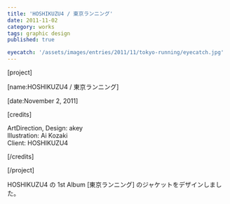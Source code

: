 ```yaml
---
title: 'HOSHIKUZU4 / 東京ランニング'
date: 2011-11-02
category: works
tags: graphic design
published: true

eyecatch: '/assets/images/entries/2011/11/tokyo-running/eyecatch.jpg'
---
```


[project]

[name:HOSHIKUZU4 / 東京ランニング]

[date:November 2, 2011]

[credits]

ArtDirection, Design: akey  
Illustration: Ai Kozaki  
Client: HOSHIKUZU4  

[/credits]

[/project]

HOSHIKUZU4 の 1st Album [東京ランニング] のジャケットをデザインしました。
